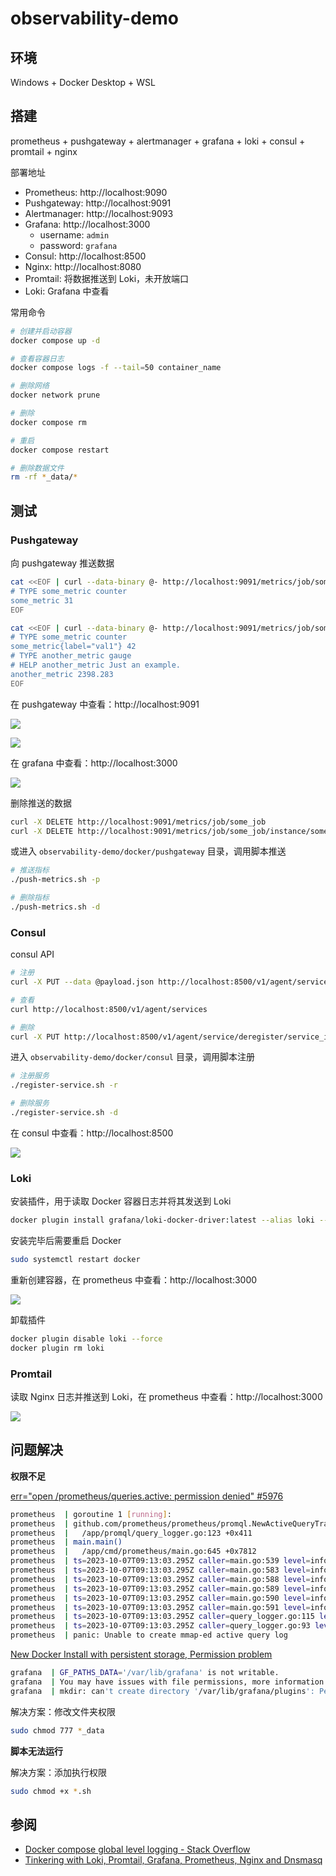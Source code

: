 # observability-demo

## 环境

Windows + Docker Desktop + WSL

## 搭建

prometheus + pushgateway + alertmanager + grafana + loki + consul + promtail + nginx

部署地址
- Prometheus: http://localhost:9090
- Pushgateway: http://localhost:9091
- Alertmanager: http://localhost:9093
- Grafana: http://localhost:3000
  - username: `admin`
  - password: `grafana`
- Consul: http://localhost:8500
- Nginx: http://localhost:8080
- Promtail: 将数据推送到 Loki，未开放端口
- Loki: Grafana 中查看

常用命令

```bash
# 创建并启动容器
docker compose up -d

# 查看容器日志
docker compose logs -f --tail=50 container_name

# 删除网络
docker network prune

# 删除
docker compose rm

# 重启
docker compose restart

# 删除数据文件
rm -rf *_data/*
```

## 测试

### Pushgateway

向 pushgateway 推送数据

```bash
cat <<EOF | curl --data-binary @- http://localhost:9091/metrics/job/some_job
# TYPE some_metric counter
some_metric 31
EOF
```

```bash
cat <<EOF | curl --data-binary @- http://localhost:9091/metrics/job/some_job/instance/some_instance
# TYPE some_metric counter
some_metric{label="val1"} 42
# TYPE another_metric gauge
# HELP another_metric Just an example.
another_metric 2398.283
EOF
```

在 pushgateway 中查看：http://localhost:9091

![](./images/pushgateway-job.png)

![](./images/pushgateway-instance.png)

在 grafana 中查看：http://localhost:3000

![](./images/grafana.png)

删除推送的数据

```bash
curl -X DELETE http://localhost:9091/metrics/job/some_job
curl -X DELETE http://localhost:9091/metrics/job/some_job/instance/some_instance
```

或进入 `observability-demo/docker/pushgateway` 目录，调用脚本推送

```bash
# 推送指标
./push-metrics.sh -p

# 删除指标
./push-metrics.sh -d
```

### Consul

consul API

```bash
# 注册
curl -X PUT --data @payload.json http://localhost:8500/v1/agent/service/register

# 查看
curl http://localhost:8500/v1/agent/services

# 删除
curl -X PUT http://localhost:8500/v1/agent/service/deregister/service_id
```

进入 `observability-demo/docker/consul` 目录，调用脚本注册

```bash
# 注册服务
./register-service.sh -r

# 删除服务
./register-service.sh -d
```

在 consul 中查看：http://localhost:8500

![](./images/consul-services.png)

### Loki

安装插件，用于读取 Docker 容器日志并将其发送到 Loki

```bash
docker plugin install grafana/loki-docker-driver:latest --alias loki --grant-all-permissions
```

安装完毕后需要重启 Docker

```bash
sudo systemctl restart docker
```

重新创建容器，在 prometheus 中查看：http://localhost:3000

![](./images/loki-logging.png)

卸载插件

```bash
docker plugin disable loki --force
docker plugin rm loki
```

### Promtail

读取 Nginx 日志并推送到 Loki，在 prometheus 中查看：http://localhost:3000

![](images/promtail-nginx.png)

## 问题解决

**权限不足**

[err="open /prometheus/queries.active: permission denied" #5976](https://github.com/prometheus/prometheus/issues/5976)

```bash
prometheus  | goroutine 1 [running]:
prometheus  | github.com/prometheus/prometheus/promql.NewActiveQueryTracker({0x34f767b, 0x5}, 0x14, {0x3df5b80, 0xc000923270})
prometheus  |   /app/promql/query_logger.go:123 +0x411
prometheus  | main.main()
prometheus  |   /app/cmd/prometheus/main.go:645 +0x7812
prometheus  | ts=2023-10-07T09:13:03.295Z caller=main.go:539 level=info msg="No time or size retention was set so using the default time retention" duration=15d
prometheus  | ts=2023-10-07T09:13:03.295Z caller=main.go:583 level=info msg="Starting Prometheus Server" mode=server version="(version=2.47.1, branch=HEAD, revision=c4d1a8beff37cc004f1dc4ab9d2e73193f51aaeb)"
prometheus  | ts=2023-10-07T09:13:03.295Z caller=main.go:588 level=info build_context="(go=go1.21.1, platform=linux/amd64, user=root@4829330363be, date=20231004-10:31:16, tags=netgo,builtinassets,stringlabels)"
prometheus  | ts=2023-10-07T09:13:03.295Z caller=main.go:589 level=info host_details="(Linux 5.15.90.1-microsoft-standard-WSL2 #1 SMP Fri Jan 27 02:56:13 UTC 2023 x86_64 3f65493298e0 )"
prometheus  | ts=2023-10-07T09:13:03.295Z caller=main.go:590 level=info fd_limits="(soft=1048576, hard=1048576)"
prometheus  | ts=2023-10-07T09:13:03.295Z caller=main.go:591 level=info vm_limits="(soft=unlimited, hard=unlimited)"
prometheus  | ts=2023-10-07T09:13:03.295Z caller=query_logger.go:115 level=error component=activeQueryTracker msg="Failed to create directory for logging active queries"
prometheus  | ts=2023-10-07T09:13:03.295Z caller=query_logger.go:93 level=error component=activeQueryTracker msg="Error opening query log file" file=/prometheus/data/queries.active err="open data/queries.active: no such file or directory"
prometheus  | panic: Unable to create mmap-ed active query log
```

[New Docker Install with persistent storage, Permission problem](https://community.grafana.com/t/new-docker-install-with-persistent-storage-permission-problem/10896)

```bash
grafana  | GF_PATHS_DATA='/var/lib/grafana' is not writable.
grafana  | You may have issues with file permissions, more information here: http://docs.grafana.org/installation/docker/#migrate-to-v51-or-later
grafana  | mkdir: can't create directory '/var/lib/grafana/plugins': Permission denied
```

解决方案：修改文件夹权限

```bash
sudo chmod 777 *_data
```

**脚本无法运行**

解决方案：添加执行权限

```bash
sudo chmod +x *.sh
```

## 参阅

- [Docker compose global level logging - Stack Overflow](https://stackoverflow.com/questions/38567355/docker-compose-global-level-logging)
- [Tinkering with Loki, Promtail, Grafana, Prometheus, Nginx and Dnsmasq](https://gist.github.com/ruanbekker/b863902b3c9d7194e28fa68d0860cf6d)
